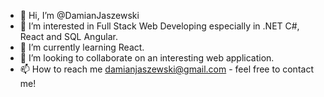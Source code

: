 - 👋 Hi, I’m @DamianJaszewski
- 👀 I’m interested in Full Stack Web Developing especially in .NET C#, React and SQL Angular.
- 🌱 I’m currently learning React.
- 💞️ I’m looking to collaborate on an interesting web application.
- 📫 How to reach me damianjaszewski@gmail.com - feel free to contact me!

<!---
DamianJaszewski/DamianJaszewski is a ✨ special ✨ repository because its `README.md` (this file) appears on your GitHub profile.
You can click the Preview link to take a look at your changes.
--->
